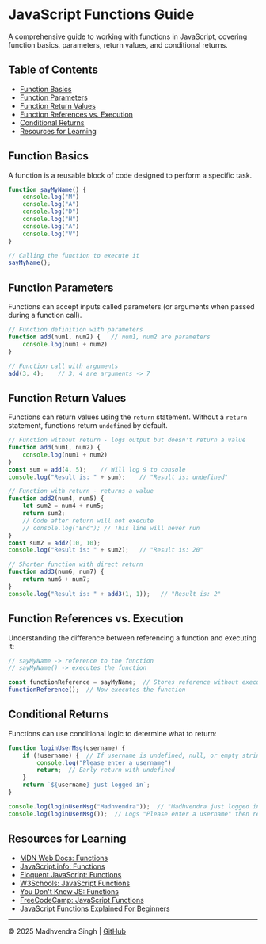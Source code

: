 # JavaScript Functions Guide

A comprehensive guide to working with functions in JavaScript, covering function basics, parameters, return values, and conditional returns.

## Table of Contents
- [Function Basics](#function-basics)
- [Function Parameters](#function-parameters)
- [Function Return Values](#function-return-values)
- [Function References vs. Execution](#function-references-vs-execution)
- [Conditional Returns](#conditional-returns)
- [Resources for Learning](#resources-for-learning)

## Function Basics

A function is a reusable block of code designed to perform a specific task.

```javascript
function sayMyName() {
    console.log("M")
    console.log("A")
    console.log("D")
    console.log("H")
    console.log("A")
    console.log("V")
}

// Calling the function to execute it
sayMyName();
```

## Function Parameters

Functions can accept inputs called parameters (or arguments when passed during a function call).

```javascript
// Function definition with parameters
function add(num1, num2) {   // num1, num2 are parameters
    console.log(num1 + num2)
}

// Function call with arguments
add(3, 4);    // 3, 4 are arguments -> 7
```

## Function Return Values

Functions can return values using the `return` statement. Without a `return` statement, functions return `undefined` by default.

```javascript
// Function without return - logs output but doesn't return a value
function add(num1, num2) {
    console.log(num1 + num2)
}
const sum = add(4, 5);    // Will log 9 to console
console.log("Result is: " + sum);    // "Result is: undefined"

// Function with return - returns a value
function add2(num4, num5) {
    let sum2 = num4 + num5;
    return sum2;
    // Code after return will not execute
    // console.log("End"); // This line will never run
}
const sum2 = add2(10, 10);
console.log("Result is: " + sum2);   // "Result is: 20"

// Shorter function with direct return
function add3(num6, num7) {
    return num6 + num7;
}
console.log("Result is: " + add3(1, 1));   // "Result is: 2"
```

## Function References vs. Execution

Understanding the difference between referencing a function and executing it:

```javascript
// sayMyName -> reference to the function
// sayMyName() -> executes the function

const functionReference = sayMyName;  // Stores reference without executing
functionReference();  // Now executes the function
```

## Conditional Returns

Functions can use conditional logic to determine what to return:

```javascript
function loginUserMsg(username) {
    if (!username) {  // If username is undefined, null, or empty string
        console.log("Please enter a username")
        return;  // Early return with undefined
    }
    return `${username} just logged in`;
}

console.log(loginUserMsg("Madhvendra"));  // "Madhvendra just logged in"
console.log(loginUserMsg());  // Logs "Please enter a username" then returns undefined
```

## Resources for Learning

- [MDN Web Docs: Functions](https://developer.mozilla.org/en-US/docs/Web/JavaScript/Guide/Functions)
- [JavaScript.info: Functions](https://javascript.info/function-basics)
- [Eloquent JavaScript: Functions](https://eloquentjavascript.net/03_functions.html)
- [W3Schools: JavaScript Functions](https://www.w3schools.com/js/js_functions.asp)
- [You Don't Know JS: Functions](https://github.com/getify/You-Dont-Know-JS/blob/2nd-ed/scope-closures/ch3.md)
- [FreeCodeCamp: JavaScript Functions](https://www.freecodecamp.org/news/the-definitive-javascript-handbook-for-a-developer-interview-44ffc6aeb54e/#functions)
- [JavaScript Functions Explained For Beginners](https://www.w3collective.com/javascript-functions-explained/)


---

© 2025 Madhvendra Singh | [GitHub](https://github.com/madhvendrasingh007)